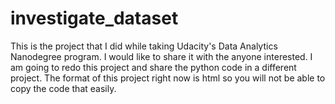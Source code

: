 # investigate_dataset

This is the project that I did while taking Udacity's Data Analytics Nanodegree program. I would like to share it with the anyone interested. I am going to redo this project and share the python code in a different project. The format of this project right now is html so you will not be able to copy the code that easily.
